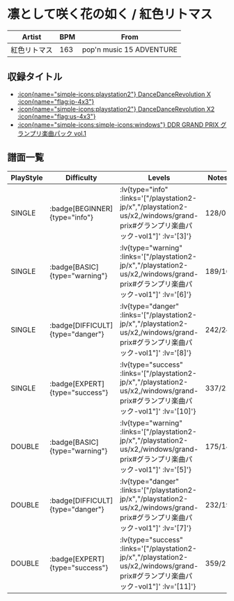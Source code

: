 # 凛として咲く花の如く / 紅色リトマス

|Artist|BPM|From|
|------|---|----|
|紅色リトマス|163|pop'n music 15 ADVENTURE|

## 収録タイトル

- [ :icon{name="simple-icons:playstation2"} DanceDanceRevolution X :icon{name="flag:jp-4x3"} ](/playstation2-jp/x)
- [ :icon{name="simple-icons:playstation2"} DanceDanceRevolution X2 :icon{name="flag:us-4x3"} ](/playstation2-us/x2)
- [ :icon{name="simple-icons:simple-icons:windows"} DDR GRAND PRIX グランプリ楽曲パック vol.1](/windows/grand-prix#グランプリ楽曲パック-vol1)

## 譜面一覧

|PlayStyle|Difficulty|Levels|Notes|Movie|
|---------|----------|------|-----|-----|
|SINGLE| :badge[BEGINNER]{type="info"} | :lv{type="info" :links='["/playstation2-jp/x","/playstation2-us/x2,/windows/grand-prix#グランプリ楽曲パック-vol1"]' :lv='[3]'} |128/0||
|SINGLE| :badge[BASIC]{type="warning"} | :lv{type="warning" :links='["/playstation2-jp/x","/playstation2-us/x2,/windows/grand-prix#グランプリ楽曲パック-vol1"]' :lv='[6]'} |189/16||
|SINGLE| :badge[DIFFICULT]{type="danger"} | :lv{type="danger" :links='["/playstation2-jp/x","/playstation2-us/x2,/windows/grand-prix#グランプリ楽曲パック-vol1"]' :lv='[8]'} |242/24||
|SINGLE| :badge[EXPERT]{type="success"} | :lv{type="success" :links='["/playstation2-jp/x","/playstation2-us/x2,/windows/grand-prix#グランプリ楽曲パック-vol1"]' :lv='[10]'} |337/21||
|DOUBLE| :badge[BASIC]{type="warning"} | :lv{type="warning" :links='["/playstation2-jp/x","/playstation2-us/x2,/windows/grand-prix#グランプリ楽曲パック-vol1"]' :lv='[5]'} |175/14||
|DOUBLE| :badge[DIFFICULT]{type="danger"} | :lv{type="danger" :links='["/playstation2-jp/x","/playstation2-us/x2,/windows/grand-prix#グランプリ楽曲パック-vol1"]' :lv='[7]'} |232/19||
|DOUBLE| :badge[EXPERT]{type="success"} | :lv{type="success" :links='["/playstation2-jp/x","/playstation2-us/x2,/windows/grand-prix#グランプリ楽曲パック-vol1"]' :lv='[11]'} |359/21||
